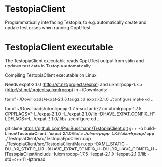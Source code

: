 # TestopiaClient
Programmatically interfacing Testopia, to e.g. automatically create and update test cases when running CppUTest 

# TestopiaClient executable
The TestopiaClient executable reads CppUTest output from stdin and updates test data in Testopia automatically.

Compiling TestopiaClient executable on Linux:

Needs expat-2.1.0 (http://sf.net/projects/expat) and ulxmlrpcpp-1.7.5 (http://sf.net/projects/ulxmlrpcpp) in ~/Downloads:

tar xf ~/Downloads/expat-2.1.0.tar.gz
cd expat-2.1.0
./configure
make
cd ..

tar xf ~/Downloads/ulxmlrpcpp-1.7.5-src.tar.bz2
cd ulxmlrpcpp-1.7.5
CPPFLAGS="-I../expat-2.1.0 -I../expat-2.1.0/lib -DHAVE_EXPAT_CONFIG_H" LDFLAGS=-L../expat-2.1.0/.libs ./configure
cd ..

git clone https://github.com/PaulBussmann/TestopiaClient.git
g++ -o build-Linux/TestopiaClient ./expat-2.1.0/lib/*.c ./ulxmlrpcpp-1.7.5/ulxmlrpcpp/*.cpp ./TestopiaClient/src/TestopiaRpcClient.cpp ./TestopiaClient/src/TestopiaClientMain.cpp  -DXML_STATIC -DULXR_STATIC_LIB -DHAVE_EXPAT_CONFIG_H -DULXR_HAVE_CONFIG_H -ITestopiaClient/include -Iulxmlrpcpp-1.7.5 -Iexpat-2.1.0 -Iexpat-2.1.0/lib -std=c++11 -lpthread
